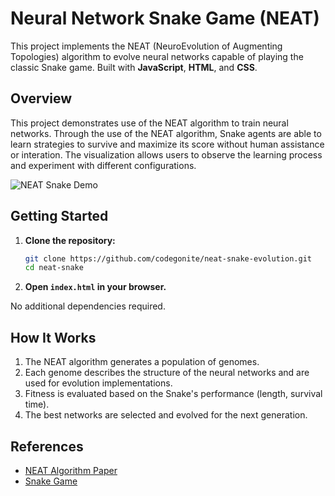 # Neural Network Snake Game (NEAT)

This project implements the NEAT (NeuroEvolution of Augmenting Topologies) algorithm to evolve neural networks capable of playing the classic Snake game. Built with **JavaScript**, **HTML**, and **CSS**.

## Overview

This project demonstrates use of the NEAT algorithm to train neural networks. Through the use of the NEAT algorithm, Snake agents are able to learn strategies to survive and maximize its score without human assistance or interation. The visualization allows users to observe the learning process and experiment with different configurations.

![NEAT Snake Demo](https://github.com/codegonite/neat-snake-evolution/blob/master/assets/SnakeTrainingNEAT.gif)

## Getting Started

1. **Clone the repository:**
    ```bash
    git clone https://github.com/codegonite/neat-snake-evolution.git
    cd neat-snake
    ```

2. **Open `index.html` in your browser.**

No additional dependencies required.

## How It Works

1. The NEAT algorithm generates a population of genomes.
2. Each genome describes the structure of the neural networks and are used for evolution implementations.
3. Fitness is evaluated based on the Snake's performance (length, survival time).
4. The best networks are selected and evolved for the next generation.

## References

- [NEAT Algorithm Paper](https://nn.cs.utexas.edu/downloads/papers/stanley.cec02.pdf)
- [Snake Game](https://en.wikipedia.org/wiki/Snake_(video_game_genre))
